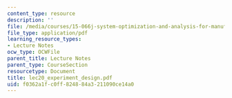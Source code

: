 ```yaml
---
content_type: resource
description: ''
file: /media/courses/15-066j-system-optimization-and-analysis-for-manufacturing-summer-2003/f0362a1fc0ff824884a3211090ce14a0_lec20_experiment_design.pdf
file_type: application/pdf
learning_resource_types:
- Lecture Notes
ocw_type: OCWFile
parent_title: Lecture Notes
parent_type: CourseSection
resourcetype: Document
title: lec20_experiment_design.pdf
uid: f0362a1f-c0ff-8248-84a3-211090ce14a0
---
```

